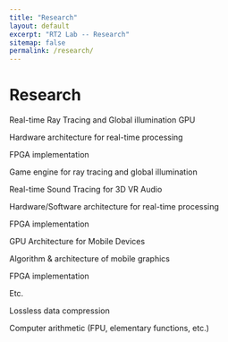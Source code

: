 ```yaml
---
title: "Research"
layout: default
excerpt: "RT2 Lab -- Research"
sitemap: false
permalink: /research/
---
```


# Research

Real-time Ray Tracing and Global illumination GPU

Hardware architecture for real-time processing

FPGA implementation

Game engine for ray tracing and global illumination

Real-time Sound Tracing for 3D VR Audio

Hardware/Software architecture for real-time processing

FPGA implementation

 

GPU Architecture for Mobile Devices

Algorithm & architecture of mobile graphics

FPGA implementation

Etc.

Lossless data compression

Computer arithmetic (FPU, elementary functions, etc.)
